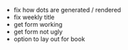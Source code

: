 - fix how dots are generated / rendered
- fix weekly title
- get form working
- get form not ugly
- option to lay out for book
